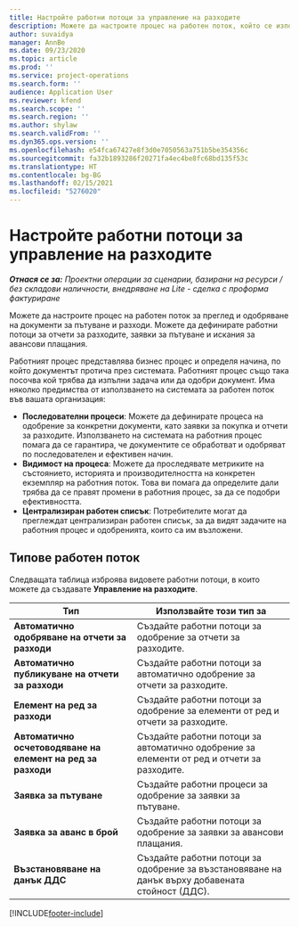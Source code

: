 ```yaml
---
title: Настройте работни потоци за управление на разходите
description: Можете да настроите процес на работен поток, който се използва за преглед и одобряване на документи за пътуване и разходи.
author: suvaidya
manager: AnnBe
ms.date: 09/23/2020
ms.topic: article
ms.prod: ''
ms.service: project-operations
ms.search.form: ''
audience: Application User
ms.reviewer: kfend
ms.search.scope: ''
ms.search.region: ''
ms.author: shylaw
ms.search.validFrom: ''
ms.dyn365.ops.version: ''
ms.openlocfilehash: e54fca67427e8f3d0e7050563a751b5be354356c
ms.sourcegitcommit: fa32b1893286f20271fa4ec4be8fc68bd135f53c
ms.translationtype: HT
ms.contentlocale: bg-BG
ms.lasthandoff: 02/15/2021
ms.locfileid: "5276020"
---
```

# <a name="set-up-workflows-for-expense-management"></a>Настройте работни потоци за управление на разходите

_**Отнася се за:** Проектни операции за сценарии, базирани на ресурси / без складови наличности, внедряване на Lite - сделка с проформа фактуриране_

Можете да настроите процес на работен поток за преглед и одобряване на документи за пътуване и разходи. Можете да дефинирате работни потоци за отчети за разходите, заявки за пътуване и искания за авансови плащания.

Работният процес представлява бизнес процес и определя начина, по който документът протича през системата. Работният процес също така посочва кой трябва да изпълни задача или да одобри документ. Има няколко предимства от използването на системата за работен поток във вашата организация:

- **Последователни процеси**: Можете да дефинирате процеса на одобрение за конкретни документи, като заявки за покупка и отчети за разходите. Използването на системата на работния процес помага да се гарантира, че документите се обработват и одобряват по последователен и ефективен начин.
- **Видимост на процеса**: Можете да проследявате метриките на състоянието, историята и производителността на конкретен екземпляр на работния поток. Това ви помага да определите дали трябва да се правят промени в работния процес, за да се подобри ефективността.
- **Централизиран работен списък**: Потребителите могат да преглеждат централизиран работен списък, за да видят задачите на работния процес и одобренията, които са им възложени. 

## <a name="workflow-types"></a>Типове работен поток

Следващата таблица изброява видовете работни потоци, в които можете да създавате **Управление на разходите**.


|              <strong>Тип</strong>              |                   <strong>Използвайте този тип за</strong>                   |
|-------------------------------------------------|-----------------------------------------------------------------------|
|   <strong>Автоматично одобряване на отчети за разходи</strong> |            Създайте работни потоци за одобрение за отчети за разходите.             |
|  <strong>Автоматично публикуване на отчети за разходи</strong>   |        Създайте работни потоци за автоматично одобрение за отчети за разходите.        |
|       <strong>Елемент на ред за разходи</strong>        |     Създайте работни потоци за одобрение за елементи от ред и отчети за разходите.      |
| <strong>Автоматично осчетоводяване на елемент на ред за разходи</strong> | Създайте работни потоци за автоматично одобрение за елементи от ред и отчети за разходите. |
|       <strong>Заявка за пътуване</strong>       |          Създайте работни процеси за одобрение за заявки за пътуване.           |
|      <strong>Заявка за аванс в брой</strong>      |         Създайте работни потоци за одобрение за заявки за авансови плащания.          |
|        <strong>Възстановяване на данък ДДС</strong>        | Създайте работни потоци за одобрение за възстановяване на данък върху добавената стойност (ДДС).  |


[!INCLUDE[footer-include](../includes/footer-banner.md)]